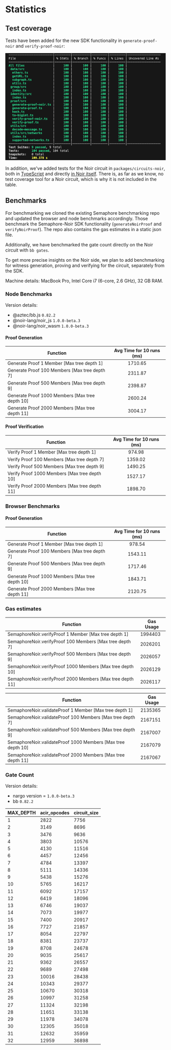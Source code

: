 # Statistics

## Test coverage

Tests have been added for the new SDK functionality in `generate-proof-noir` and `verify-proof-noir`:

![Test coverage](test_coverage.png)

In addition, we've added tests for the Noir circuit in `packages/circuits-noir`, both in [TypeScript](https://github.com/hashcloak/semaphore-noir/blob/noir-support/packages/circuits-noir/tests/semaphore-noir.test.ts) and directly [in Noir itself](https://github.com/hashcloak/semaphore-noir/blob/noir-support/packages/circuits-noir/src/main.nr#L88-L258). There is, as far as we know, no test coverage tool for a Noir circuit, which is why it is not included in the table.

## Benchmarks

For benchmarking we cloned the existing Semaphore benchmarking repo and updated the browser and node benchmarks accordingly. Those benchmark the Semaphore-Noir SDK functionality (`generateNoirProof` and `verifyNoirProof`). The repo also contains the gas estimates in a static json file. 

Additionally, we have benchmarked the gate count directly on the Noir circuit with `bb gates`. 

To get more precise insights on the Noir side, we plan to add benchmarking for witness generation, proving and verifying for the circuit, separately from the SDK. 

Machine details: MacBook Pro, Intel Core i7 (6-core, 2.6 GHz), 32 GB RAM.

### Node Benchmarks

Version details:

- @aztec/bb.js `0.82.2`
- @noir-lang/noir_js `1.0.0-beta.3`
- @noir-lang/noir_wasm `1.0.0-beta.3`

#### Proof Generation
| Function                                           | Avg Time for 10 runs (ms) |
|----------------------------------------------------|:----------------:|
| Generate Proof 1 Member [Max tree depth 1]         | 1710.65        |
| Generate Proof 100 Members [Max tree depth 7]      | 2311.87        |
| Generate Proof 500 Members [Max tree depth 9]      | 2398.87        |
| Generate Proof 1000 Members [Max tree depth 10]    | 2600.24        |
| Generate Proof 2000 Members [Max tree depth 11]    | 3004.17        |


#### Proof Verification
| Function                                           | Avg Time for 10 runs (ms) |
|----------------------------------------------------|:----------------:|
| Verify Proof 1 Member [Max tree depth 1]           | 974.98         |
| Verify Proof 100 Members [Max tree depth 7]        | 1359.02        |
| Verify Proof 500 Members [Max tree depth 9]        | 1490.25        |
| Verify Proof 1000 Members [Max tree depth 10]      | 1527.17        |
| Verify Proof 2000 Members [Max tree depth 11]      | 1898.70        |

### Browser Benchmarks
#### Proof Generation
| Function                                           | Avg Time for 10 runs (ms) |
|----------------------------------------------------|:----------------:|
| Generate Proof 1 Member [Max tree depth 1]         | 978.54         |
| Generate Proof 100 Members [Max tree depth 7]      | 1543.11        |
| Generate Proof 500 Members [Max tree depth 9]      | 1717.46        |
| Generate Proof 1000 Members [Max tree depth 10]    | 1843.71        |
| Generate Proof 2000 Members [Max tree depth 11]    | 2120.75        |
### Gas estimates

| Function                                                        |Gas Usage|
|-----------------------------------------------------------------|---------|
| SemaphoreNoir.verifyProof 1 Member [Max tree depth 1]           |1994403  |
| SemaphoreNoir.verifyProof 100 Members [Max tree depth 7]        |2026201  |
| SemaphoreNoir.verifyProof 500 Members [Max tree depth 9]        |2026057  |
| SemaphoreNoir.verifyProof 1000 Members [Max tree depth 10]      |2026129  |
| SemaphoreNoir.verifyProof 2000 Members [Max tree depth 11]      |2026117  |

| Function                                                        |Gas Usage|
|-----------------------------------------------------------------|---------|
| SemaphoreNoir.validateProof 1 Member [Max tree depth 1]         |2135365  |
| SemaphoreNoir.validateProof 100 Members [Max tree depth 7]      |2167151  |
| SemaphoreNoir.validateProof 500 Members [Max tree depth 9]      |2167007  |
| SemaphoreNoir.validateProof 1000 Members [Max tree depth 10]    |2167079  |
| SemaphoreNoir.validateProof 2000 Members [Max tree depth 11]    |2167067  |


### Gate Count

Version details:
- nargo version = `1.0.0-beta.3`
- bb `0.82.2`

| MAX_DEPTH | acir_opcodes | circuit_size |
|:--------- |:------------ |:------------ |
| 1         | 2822         | 7756         |
| 2         | 3149         | 8696         |
| 3         | 3476         | 9636         |
| 4         | 3803         | 10576        |
| 5         | 4130         | 11516        |
| 6         | 4457         | 12456        |
| 7         | 4784         | 13397        |
| 8         | 5111         | 14336        |
| 9         | 5438         | 15276        |
| 10        | 5765         | 16217        |
| 11        | 6092         | 17157        |
| 12        | 6419         | 18096        |
| 13        | 6746         | 19037        |
| 14        | 7073         | 19977        |
| 15        | 7400         | 20917        |
| 16        | 7727         | 21857        |
| 17        | 8054         | 22797        |
| 18        | 8381         | 23737        |
| 19        | 8708         | 24678        |
| 20        | 9035         | 25617        |
| 21        | 9362         | 26557        |
| 22        | 9689         | 27498        |
| 23        | 10016        | 28438        |
| 24        | 10343        | 29377        |
| 25        | 10670        | 30318        |
| 26        | 10997        | 31258        |
| 27        | 11324        | 32198        |
| 28        | 11651        | 33138        |
| 29        | 11978        | 34078        |
| 30        | 12305        | 35018        |
| 31        | 12632        | 35959        |
| 32        | 12959        | 36898        |
